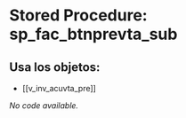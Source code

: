 # Stored Procedure: sp_fac_btnprevta_sub

## Usa los objetos:
- [[v_inv_acuvta_pre]]

*No code available.*
